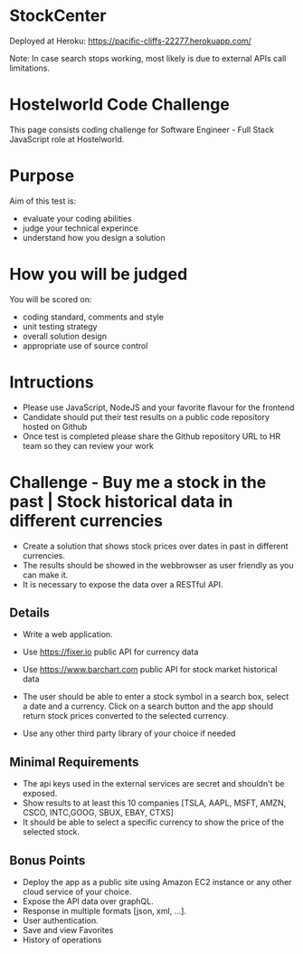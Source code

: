 # StockCenter

Deployed at Heroku: https://pacific-cliffs-22277.herokuapp.com/

Note: In case search stops working, most likely is due to external APIs call limitations.

# Hostelworld Code Challenge
This page consists coding challenge for Software Engineer - Full Stack JavaScript role at Hostelworld.

# Purpose
Aim of this test is:

- evaluate your coding abilities 
- judge your technical experince
- understand how you design a solution

# How you will be judged
You will be scored on:

- coding standard, comments and style
- unit testing strategy
- overall solution design
- appropriate use of source control

# Intructions

- Please use JavaScript, NodeJS and your favorite flavour for the frontend
- Candidate should put their test results on a public code repository hosted on Github
- Once test is completed please share the Github repository URL to HR team so they can review your work

# Challenge - Buy me a stock in the past | Stock historical data in different currencies

- Create a solution that shows stock prices over dates in past in different currencies.
- The results should be showed in the webbrowser as user friendly as you can make it. 
- It is necessary to expose the data over a RESTful API.


## Details

- Write a web application. 

- Use https://fixer.io public API for currency data

- Use https://www.barchart.com public API for stock market historical data

- The user should be able to enter a stock symbol in a search box, select a date and a currency. Click on a search button and the app should return stock prices converted to the selected currency.

- Use any other third party library of your choice if needed 

## Minimal Requirements

- The api keys used in the external services are secret and shouldn't be exposed.
- Show results to at least this 10 companies [TSLA, AAPL, MSFT, AMZN, CSCO, INTC,GOOG, SBUX, EBAY, CTXS]
- It should be able to select a specific currency to show the price of the selected stock.

## Bonus Points
- Deploy the app as a public site using Amazon EC2 instance or any other cloud service of your choice.
- Expose the API data over graphQL.
- Response in multiple formats [json, xml, ...].
- User authentication.
- Save and view Favorites
- History of operations






